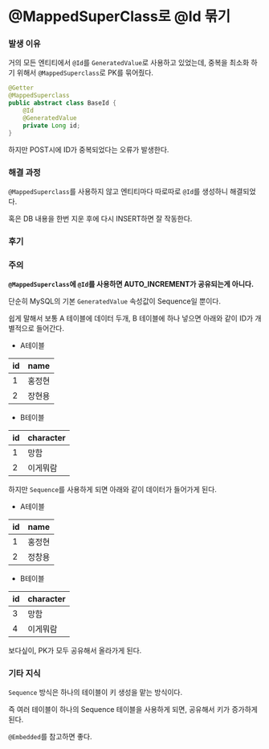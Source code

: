 # @MappedSuperClass로 @Id 묶기

### 발생 이유

거의 모든 엔티티에서 `@Id`를 `GeneratedValue`로 사용하고 있었는데, 중복을 최소화 하기 위해서 `@MappedSuperclass`로 PK를 묶어줬다.

``` java
@Getter
@MappedSuperclass
public abstract class BaseId {
    @Id
    @GeneratedValue
    private Long id;
}
```

하지만 POST시에 ID가 중복되었다는 오류가 발생한다.

### 해결 과정

`@MappedSuperclass`를 사용하지 않고 엔티티마다 따로따로 `@Id`를 생성하니 해결되었다.

혹은 DB 내용을 한번 지운 후에 다시 INSERT하면 잘 작동한다.

### 후기

### 주의

**`@MappedSuperclass`에 `@Id`를 사용하면 AUTO_INCREMENT가 공유되는게 아니다.**

단순히 MySQL의 기본 `GeneratedValue` 속성값이 Sequence일 뿐이다.

쉽게 말해서 보통 A 테이블에 데이터 두개, B 테이블에 하나 넣으면 아래와 같이 ID가 개별적으로 들어간다.

- A테이블

| id   | name   |
| ---- | ------ |
| 1    | 홍정현 |
| 2    | 장현용 |

- B테이블

| id   | character |
| ---- | --------- |
| 1    | 망함      |
| 2    | 이게뭐람  |

하지만 `Sequence`를 사용하게 되면 아래와 같이 데이터가 들어가게 된다.

- A테이블

| id   | name   |
| ---- | ------ |
| 1    | 홍정현 |
| 2    | 정창용 |

- B테이블

| id   | character |
| ---- | --------- |
| 3    | 망함      |
| 4    | 이게뭐람  |

보다싶이, PK가 모두 공유해서 올라가게 된다.

### 기타 지식

`Sequence` 방식은 하나의 테이블이 키 생성을 맡는 방식이다.

즉 여러 테이블이 하나의 Sequence 테이블을 사용하게 되면, 공유해서 키가 증가하게 된다.

`@Embedded`를 참고하면 좋다.